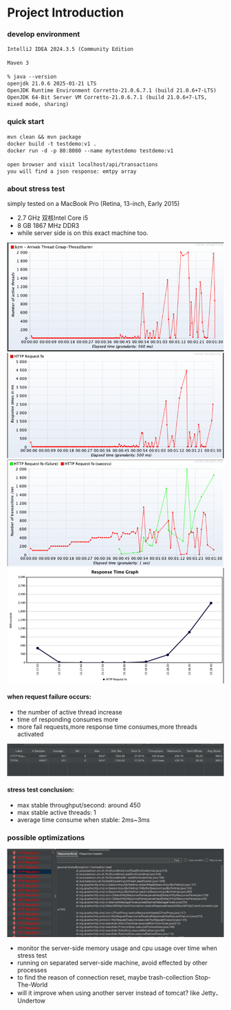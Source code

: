 # Project Introduction

### develop environment

```
IntelliJ IDEA 2024.3.5 (Community Edition

Maven 3

% java --version
openjdk 21.0.6 2025-01-21 LTS
OpenJDK Runtime Environment Corretto-21.0.6.7.1 (build 21.0.6+7-LTS)
OpenJDK 64-Bit Server VM Corretto-21.0.6.7.1 (build 21.0.6+7-LTS, mixed mode, sharing)

```

### quick start

```
mvn clean && mvn package
docker build -t testdemo:v1 .
docker run -d -p 80:8080 --name mytestdemo testdemo:v1

open browser and visit localhost/api/transactions
you will find a json response: emtpy array
```

### about stress test
simply tested on a MacBook Pro (Retina, 13-inch, Early 2015)
* 2.7 GHz 双核Intel Core i5
* 8 GB 1867 MHz DDR3
* while server side is on this exact machine too.

![activeThreadsOverTime.png](stressTest/activeThreadsOverTime.png)
![responseTimeOverTime.png](stressTest/responseTimeOverTime.png)
![transOverTime.png](stressTest/transOverTime.png)
![responseTimeGraph.png](stressTest/responseTimeGraph.png)

#### when request failure occurs:
* the number of active thread increase
* time of responding consumes more
* more fail requests,more response time consumes,more threads activated

![summaryReport.png](stressTest/summaryReport.png)

#### stress test conclusion:
* max stable throughput/second: around 450
* max stable active threads: 1
* average time consume when stable: 2ms~3ms

### possible optimizations
![httpErrorMsg.png](stressTest/httpErrorMsg.png)

* monitor the server-side memory usage and cpu usage over time when stress test
* running on separated server-side machine, avoid effected by other processes
* to find the reason of connection reset, maybe trash-collection Stop-The-World
* will it improve when using another server instead of tomcat? like Jetty、Undertow
